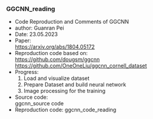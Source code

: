 ### GGCNN_reading
- Code Reproduction and Comments of GGCNN
- author: Guanran Pei
- Date: 23.05.2023
- Paper:  
  https://arxiv.org/abs/1804.05172
- Reproduction code based on:  
  https://github.com/dougsm/ggcnn  
  https://github.com/OneOneLiu/ggcnn_cornell_dataset
- Progress:  
  1. Load and visualize dataset
  2. Prepare Dataset and build neural network
  3. Image processing for the training
- Source code:  
  ggcnn_source code
- Reproduction code:
  ggcnn_code_reading
